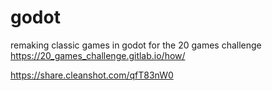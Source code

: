 # godot
remaking classic games in godot for the 20 games challenge https://20_games_challenge.gitlab.io/how/

https://share.cleanshot.com/qfT83nW0

